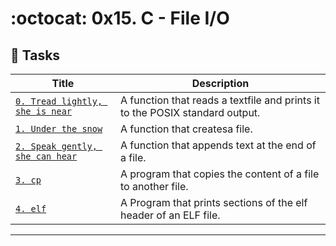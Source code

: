 # :octocat: 0x15. C - File I/O

## :metal: Tasks

Title | Description
----- | -----------
[`0. Tread lightly, she is near`](./0-read_textfile.c)| A function that reads a textfile and prints it to the POSIX standard output.
[`1. Under the snow`](./1-create_file.c) | A function that createsa file.
[`2. Speak gently, she can hear`](./2-append_text_to_file.c) | A function that appends text at the end of a file.
[`3. cp`](./3-cp.c) | A program that copies the content of a file to another file.
[`4. elf`](./100-elf_header.c) | A Program that prints sections of the elf header of an ELF file.
-----
